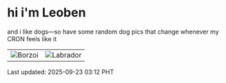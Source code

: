 # hi i'm Leoben

and i like dogs—so have some random dog pics that change whenever my CRON feels like it

|  |  |
|--------|----------|
| ![Borzoi](https://random-dog-vercel.vercel.app/api/random-borzoi?v=1758568366) | ![Labrador](https://random-dog-vercel.vercel.app/api/random-labrador?v=1758568366) |

Last updated: 2025-09-23 03:12 PHT
